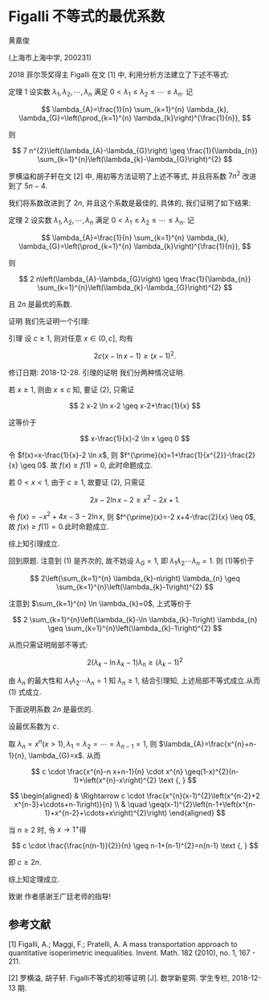 # Figalli 不等式的最优系数 

黄嘉俊

(上海市上海中学, 200231)

2018 菲尔茨奖得主 Figalli 在文 [1] 中, 利用分析方法建立了下述不等式:

定理 1 设实数 $\lambda_{1}, \lambda_{2}, \cdots, \lambda_{n}$ 满足 $0<\lambda_{1} \leq \lambda_{2} \leq \cdots \leq \lambda_{n}$. 记

$$
\lambda_{A}=\frac{1}{n} \sum_{k=1}^{n} \lambda_{k}, \lambda_{G}=\left(\prod_{k=1}^{n} \lambda_{k}\right)^{\frac{1}{n}},
$$

则

$$
7 n^{2}\left(\lambda_{A}-\lambda_{G}\right) \geq \frac{1}{\lambda_{n}} \sum_{k=1}^{n}\left(\lambda_{k}-\lambda_{G}\right)^{2}
$$

罗横溢和胡子轩在文 [2] 中, 用初等方法证明了上述不等式, 并且将系数 $7 n^{2}$ 改进到了 $5 n-4$.

我们将系数改进到了 $2 n$, 并且这个系数是最佳的, 具体的, 我们证明了如下结果:

定理 2 设实数 $\lambda_{1}, \lambda_{2}, \cdots, \lambda_{n}$ 满足 $0<\lambda_{1} \leq \lambda_{2} \leq \cdots \leq \lambda_{n}$. 记

$$
\lambda_{A}=\frac{1}{n} \sum_{k=1}^{n} \lambda_{k}, \lambda_{G}=\left(\prod_{k=1}^{n} \lambda_{k}\right)^{\frac{1}{n}},
$$

则

$$
2 n\left(\lambda_{A}-\lambda_{G}\right) \geq \frac{1}{\lambda_{n}} \sum_{k=1}^{n}\left(\lambda_{k}-\lambda_{G}\right)^{2}
$$

且 $2 n$ 是最优的系数.

证明 我们先证明一个引理:

引理 设 $c \geq 1$, 则对任意 $x \in(0, c]$, 均有

$$
2 c(x-\ln x-1) \geq(x-1)^{2} .
$$

修订日期: 2018-12-28.
引理的证明 我们分两种情况证明.

若 $x \geq 1$, 则由 $x \leq c$ 知, 要证 $(2)$, 只需证

$$
2 x-2 \ln x-2 \geq x-2+\frac{1}{x}
$$

这等价于

$$
x-\frac{1}{x}-2 \ln x \geq 0
$$

令 $f(x)=x-\frac{1}{x}-2 \ln x$, 则 $f^{\prime}(x)=1+\frac{1}{x^{2}}-\frac{2}{x} \geq 0$. 故 $f(x) \geq f(1)=0$, 此时命题成立.

若 $0<x<1$, 由于 $c \geq 1$, 故要证 $(2)$, 只需证

$$
2 x-2 \ln x-2 \geq x^{2}-2 x+1 \text {. }
$$

令 $f(x)=-x^{2}+4 x-3-2 \ln x$, 则 $f^{\prime}(x)=-2 x+4-\frac{2}{x} \leq 0$, 故 $f(x) \geq f(1)=0$.此时命题成立.

综上知引理成立.

回到原题. 注意到 (1) 是齐次的, 故不妨设 $\lambda_{G}=1$, 即 $\lambda_{1} \lambda_{2} \cdots \lambda_{n}=1$. 则 (1)等价于

$$
2\left(\sum_{k=1}^{n} \lambda_{k}-n\right) \lambda_{n} \geq \sum_{k=1}^{n}\left(\lambda_{k}-1\right)^{2}
$$

注意到 $\sum_{k=1}^{n} \ln \lambda_{k}=0$, 上式等价于

$$
2 \sum_{k=1}^{n}\left(\lambda_{k}-\ln \lambda_{k}-1\right) \lambda_{n} \geq \sum_{k=1}^{n}\left(\lambda_{k}-1\right)^{2}
$$

从而只需证明局部不等式:

$$
2\left(\lambda_{k}-\ln \lambda_{k}-1\right) \lambda_{n} \geq\left(\lambda_{k}-1\right)^{2}
$$

由 $\lambda_{n}$ 的最大性和 $\lambda_{1} \lambda_{2} \cdots \lambda_{n}=1$ 知 $\lambda_{n} \geq 1$, 结合引理知, 上述局部不等式成立.从而 (1) 式成立.

下面说明系数 $2 n$ 是最优的.

设最优系数为 $c$.

取 $\lambda_{n}=x^{n}(x>1), \lambda_{1}=\lambda_{2}=\cdots=\lambda_{n-1}=1$, 则 $\lambda_{A}=\frac{x^{n}+n-1}{n}, \lambda_{G}=x$. 从而

$$
c \cdot \frac{x^{n}-n x+n-1}{n} \cdot x^{n} \geq(1-x)^{2}(n-1)+\left(x^{n}-x\right)^{2} \text {, }
$$

$$
\begin{aligned}
& \Rightarrow c \cdot \frac{x^{n}(x-1)^{2}\left(x^{n-2}+2 x^{n-3}+\cdots+n-1\right)}{n} \\
& \quad \geq(x-1)^{2}\left(n-1+\left(x^{n-1}+x^{n-2}+\cdots+x\right)^{2}\right)
\end{aligned}
$$

当 $n \geq 2$ 时, 令 $x \rightarrow 1^{+}$得

$$
c \cdot \frac{\frac{n(n-1)}{2}}{n} \geq n-1+(n-1)^{2}=n(n-1) \text {, }
$$

即 $c \geq 2 n$.

综上知定理成立.

致谢 作者感谢王广廷老师的指导!

## 参考文献

[1] Figalli, A.; Maggi, F.; Pratelli, A. A mass transportation approach to quantitative isoperimetric inequalities. Invent. Math. 182 (2010), no. 1, 167 - 211.

[2] 罗横溢, 胡子轩. Figalli不等式的初等证明 [J]. 数学新星网. 学生专栏, 2018-12-13 期.

